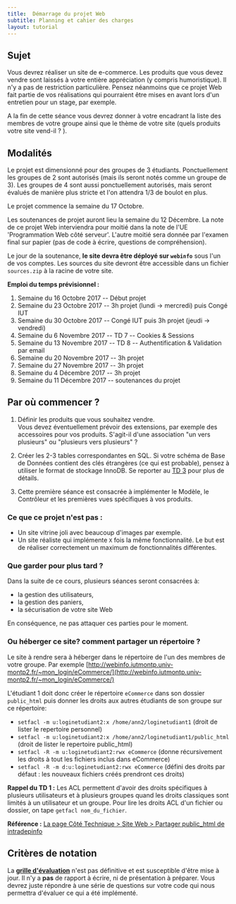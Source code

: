 ```yaml
---
title:  Démarrage du projet Web
subtitle: Planning et cahier des charges 
layout: tutorial
---
```


<!-- Dire modalités évaluation sans dossier ni présentation, déposer le site sur webinfo -->
<!-- J'ai fait 60% projet & 40% examen cette année (50/50 l'an dernier) -->

## Sujet

Vous devrez réaliser un site de e-commerce. Les produits que vous devez vendre
sont laissés à votre entière appréciation (y compris humoristique). Il n'y a pas
de restriction particulière.  Pensez néanmoins que ce projet Web fait partie de
vos réalisations qui pourraient être mises en avant lors d'un entretien pour un
stage, par exemple.

A la fin de cette séance vous devrez donner à votre encadrant la liste des
membres de votre groupe ainsi que le thème de votre site (quels produits votre
site vend-il ? ).

## Modalités

Le projet est dimensionné pour des groupes de 3 étudiants.  Ponctuellement les
groupes de 2 sont autorisés (mais ils seront notés comme un groupe de 3).  Les
groupes de 4 sont aussi ponctuellement autorisés, mais seront évalués de manière
plus stricte et l'on attendra 1/3 de boulot en plus.

Le projet commence la semaine du 17 Octobre.

Les soutenances de projet auront lieu la semaine du 12 Décembre.  La note de ce
projet Web interviendra pour moitié dans la note de l'UE 'Programmation Web côté
serveur'. L'autre moitié sera donnée par l'examen final sur papier (pas de code
à écrire, questions de compréhension).

Le jour de la soutenance, **le site devra être déployé sur `webinfo`** sous
l'un de vos comptes. Les sources du site devront être accessible dans un fichier
`sources.zip` à la racine de votre site.

**Emploi du temps prévisionnel :**

1. Semaine du 16 Octobre 2017 -- Début projet
1. Semaine du 23 Octobre 2017 -- 3h projet (lundi &rarr; mercredi) puis Congé IUT
1. Semaine du 30 Octobre 2017 -- Congé IUT puis 3h projet (jeudi &rarr; vendredi)
1. Semaine du 6 Novembre 2017 --  TD 7 -- Cookies & Sessions
1. Semaine du 13 Novembre 2017 --  TD 8 -- Authentification & Validation par email
1. Semaine du 20 Novembre 2017 -- 3h projet
1. Semaine du 27 Novembre 2017 -- 3h projet
1. Semaine du 4 Décembre 2017 -- 3h projet
1. Semaine du 11 Décembre 2017 -- soutenances du projet

## Par où commencer ?

1. Définir les produits que vous souhaitez vendre.  
Vous devez éventuellement prévoir des extensions, par exemple des accessoires
pour vos produits.  S'agit-il d'une association "un vers plusieurs" ou
"plusieurs vers plusieurs" ?

2. Créer les 2-3 tables correspondantes en SQL. Si votre schéma de Base de
Données contient des clés étrangères (ce qui est probable), pensez à utiliser le
format de stockage InnoDB. Se reporter au
[TD 3](http://romainlebreton.github.io/ProgWeb-CoteServeur/tutorials/tutorial3.html)
pour plus de détails.

3. Cette première séance est consacrée à implémenter le Modèle, le Contrôleur et
   les premières vues spécifiques à vos produits.

### Ce que ce projet n'est pas :

* Un site vitrine joli avec beaucoup d'images par exemple. 
* Un site réaliste qui implémente `X` fois la même fonctionnalité.  Le but est
de réaliser correctement un maximum de fonctionnalités différentes.

### Que garder pour plus tard ?

Dans la suite de ce cours, plusieurs séances seront consacrées à: 

* la gestion des utilisateurs,
* la gestion des paniers, 
* la sécurisation de votre site Web

En conséquence, ne pas attaquer ces parties pour le moment. 

### Ou héberger ce site? comment partager un répertoire ?

Le site à rendre sera à héberger dans le répertoire de l'un des membres de votre groupe. 
Par exemple [http://webinfo.iutmontp.univ-montp2.fr/~mon_login/eCommerce/](http://webinfo.iutmontp.univ-montp2.fr/~mon_login/eCommerce/)

L'étudiant 1 doit donc créer le répertoire `eCommerce` dans son dossier `public_html`
puis donner les droits aux autres étudiants de son groupe sur ce répertoire:

* `setfacl -m u:loginetudiant2:x /home/ann2/loginetudiant1` (droit de
     lister le repertoire personnel)
* `setfacl -m u:loginetudiant2:x /home/ann2/loginetudiant1/public_html` (droit de
     lister le repertoire public_html)
* `setfacl -R -m u:loginetudiant2:rwx eCommerce` (donne récursivement les droits
à tout les fichiers inclus dans eCommerce)
* `setfacl -R -m d:u:loginetudiant2:rwx eCommerce` (défini des droits par
défaut : les nouveaux fichiers créés prendront ces droits)

**Rappel du TD 1 :** Les ACL permettent d'avoir des droits spécifiques à
   plusieurs utilisateurs et à plusieurs groupes quand les droits classiques
   sont limités à un utilisateur et un groupe. Pour lire les droits ACL d'un
   fichier ou dossier, on tape `getfacl nom_du_fichier`.

**Référence :**
  [La page Côté Technique > Site Web > Partager public_html de intradepinfo](https://iutdepinfo.iutmontp.univ-montp2.fr/index.php/cote-technique/site-web/partager-publichtml)

## Critères de notation

La
[**grille d'évaluation**](https://docs.google.com/spreadsheets/d/1CSC5-27rFoJRAlEbQCamBMf3vY6FASgEtcxIKipgwxk/edit#gid=0)
n'est pas définitive et est susceptible d'être mise à jour. Il n'y a **pas** de
rapport à écrire, ni de présentation à préparer. Vous devrez juste répondre à
une série de questions sur votre code qui nous permettra d'évaluer ce qui a été
implémenté.



<!-- [Planning des soutenances]() -->






<!--
### Front-Office 

**Rappel:** le projet portant sur la programmation côté serveur, la partie de la note correspondante au design HTML/CSS est faible. 

1. HTML / CSS valides et séparés
3. Problème d’encodage: problème avec les accents dans les textes fixes ou issues de la BD.
4. W3C (plus de 10 erreurs  / 1-2 erreurs / aucune erreur)
5. Factorisation code (aucune / include header+footer / include content)

Pourquoi les items suivants ?
3. utilisation de `<div>` pour la mise en page
2. CSS responsive


### Gestion des formulaires Formulaire (de contacts ou autre)

2. Vérification des données en HTML5 ou Javascript
3. Vérification des données en PHP
4. Re-Remplissage du formulaire en cas d'erreur de saisie.


### Gestion des  utilisateurs

1. mail confirmation pour l'inscription

2. différents niveaux: admin/users

### Gestion du panier 
1. Cookie 

### Back-office

1. Utilisation des sessions: 
2. Message bienvenue
3. Sécurisation de quelques pages (manuellement)
4. Sécurisation de toutes les pages (automatisé via le controleur)

### CRUD

Produits:
Ajout / Suppression  / Modification

Relations annexes nécesitant une jointure (genre accesoires):
Ajout / Suppression  / Modification

### MVC 

1. Vues liste / liste paginée / détail 

2. Critères visant à évaluer la qualité de votre MVC: (to be completed)

Aucun code HTML hors des vues

Aucun SQL hors du modèle 

### Qualité de la démonstration 

-->
